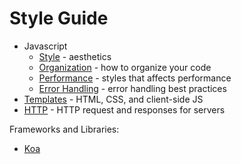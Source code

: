 # Style Guide

- Javascript
  - [Style](javascript-style.md) - aesthetics
  - [Organization](javascript-organization.md) - how to organize your code
  - [Performance](javascript-performance.md) - styles that affects performance
  - [Error Handling](javascript-error-handling.md) - error handling best practices
- [Templates](templates.md) - HTML, CSS, and client-side JS
- [HTTP](http.md) - HTTP request and responses for servers

Frameworks and Libraries:

- [Koa](koa.md)
